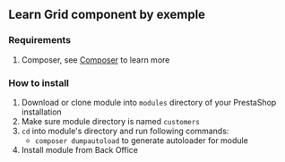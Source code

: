 ## Learn Grid component by exemple

### Requirements

 1. Composer, see [Composer](https://getcomposer.org/) to learn more
 
### How to install

 1. Download or clone module into `modules` directory of your PrestaShop installation
 2. Make sure module directory is named `customers`
 3. `cd` into module's directory and run following commands:
	 - `composer dumpautoload` to generate autoloader for module
 4. Install module from Back Office
